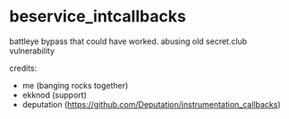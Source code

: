 # beservice_intcallbacks
battleye bypass that could have worked. abusing old secret.club vulnerability

credits:
- me (banging rocks together)
- ekknod (support)
- deputation (https://github.com/Deputation/instrumentation_callbacks)
